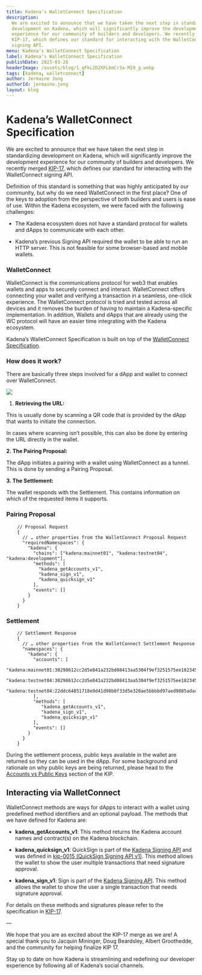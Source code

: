 ```yaml
---
title: Kadena’s WalletConnect Specification
description:
  We are excited to announce that we have taken the next step in standardizing
  development on Kadena, which will significantly improve the development
  experience for our community of builders and developers. We recently merged
  KIP-17, which defines our standard for interacting with the WalletConnect
  signing API.
menu: Kadena’s WalletConnect Specification
label: Kadena’s WalletConnect Specification
publishDate: 2023-03-28
headerImage: /assets/blog/1_qFkL2D2XFLbmCr3a-MI0_g.webp
tags: [kadena, walletconnect]
author: Jermaine Jong
authorId: jermaine.jong
layout: blog
---
```


# Kadena’s WalletConnect Specification

We are excited to announce that we have taken the next step in standardizing
development on Kadena, which will significantly improve the development
experience for our community of builders and developers. We recently merged
[KIP-17](https://github.com/kadena-io/KIPs/blob/master/kip-0017.md), which
defines our standard for interacting with the WalletConnect signing API.

Definition of this standard is something that was highly anticipated by our
community, but why do we need WalletConnect in the first place? One of the keys
to adoption from the perspective of both builders and users is ease of use.
Within the Kadena ecosystem, we were faced with the following challenges:

- The Kadena ecosystem does not have a standard protocol for wallets and dApps
  to communicate with each other.

- Kadena’s previous Signing API required the wallet to be able to run an HTTP
  server. This is not feasible for some browser-based and mobile wallets.

### WalletConnect

WalletConnect is the communications protocol for web3 that enables wallets and
apps to securely connect and interact. WalletConnect offers connecting your
wallet and verifying a transaction in a seamless, one-click experience. The
WalletConnect protocol is tried and tested across all devices and it removes the
burden of having to maintain a Kadena-specific implementation. In addition,
Wallets and dApps that are already using the WC protocol will have an easier
time integrating with the Kadena ecosystem.

Kadena’s WalletConnect Specification is built on top of the
[WalletConnect Specification](https://docs.walletconnect.com/2.0/specs/clients/sign).

### How does it work?

There are basically three steps involved for a dApp and wallet to connect over
WalletConnect.

![](/assets/blog/1_mObCLodGMDr1qfRWDGxouw.webp)

1.  **Retrieving the URL:**

This is usually done by scanning a QR code that is provided by the dApp that
wants to initiate the connection.

In cases where scanning isn’t possible, this can also be done by entering the
URL directly in the wallet.

**2. The Pairing Proposal:**

The dApp initiates a pairing with a wallet using WalletConnect as a tunnel. This
is done by sending a Pairing Proposal.

**3. The Settlement:**

The wallet responds with the Settlement. This contains information on which of
the requested items it supports.

### Pairing Proposal

```pact
    // Proposal Request
    {
      // … other properties from the WalletConnect Proposal Request
      "requiredNamespaces": {
        "kadena": {
          "chains": ["kadena:mainnet01", "kadena:testnet04", "kadena:development"],
          "methods": [
            "kadena_getAccounts_v1",
            "kadena_sign_v1",
            "kadena_quicksign_v1"
          ],
          "events": []
        }
      }
    }
```

### Settlement

```pact
    // Settlement Response
    {
      // … other properties from the WalletConnect Settlement Response
      "namespaces": {
        "kadena": {
          "accounts": [
            "kadena:mainnet01:38298612cc2d5e841a232bd08413aa5304f9ef3251575ee182345abc3807dd89",
            "kadena:testnet04:38298612cc2d5e841a232bd08413aa5304f9ef3251575ee182345abc3807dd89",
            "kadena:testnet04:22ddc64851718e9d41d98b0f33d5e328ae5bbbbd97aed9885adac0f2d070ff9c"
          ],
          "methods": [
             "kadena_getAccounts_v1",
             "kadena_sign_v1",
             "kadena_quicksign_v1"
          ],
          "events": []
        }
      }
    }
```

During the settlement process, public keys available in the wallet are returned
so they can be used in the dApp. For some background and rationale on why public
keys are being returned, please head to the
[Accounts vs Public Keys](https://github.com/kadena-io/KIPs/blob/master/kip-0017.md#accounts-vs-public-keys)
section of the KIP.

## Interacting via WalletConnect

WalletConnect methods are ways for dApps to interact with a wallet using
predefined method identifiers and an optional payload. The methods that we have
defined for Kadena are:

- **kadena_getAccounts_v1**: This method returns the Kadena account names and
  contract(s) on the Kadena blockchain.

- **kadena_quicksign_v1**: QuickSign is part of the
  [Kadena Signing API](https://github.com/kadena-io/signing-api) and was defined
  in
  [kip-0015 (QuickSign Signing API v1)](https://github.com/kadena-io/KIPs/blob/master/kip-0015.md).
  This method allows the wallet to show the user multiple transactions that need
  signature approval.

- **kadena_sign_v1**: Sign is part of the
  [Kadena Signing API](https://github.com/kadena-io/signing-api). This method
  allows the wallet to show the user a single transaction that needs signature
  approval.

For details on these methods and signatures please refer to the specification in
[KIP-17](https://github.com/kadena-io/KIPs/blob/master/kip-0017.md).

—

We hope that you are as excited about the KIP-17 merge as we are! A special
thank you to Jacquin Mininger, Doug Beardsley, Albert Groothedde, and the
community for helping finalize KIP 17.

Stay up to date on how Kadena is streamlining and redefining our developer
experience by following all of Kadena’s social channels.
